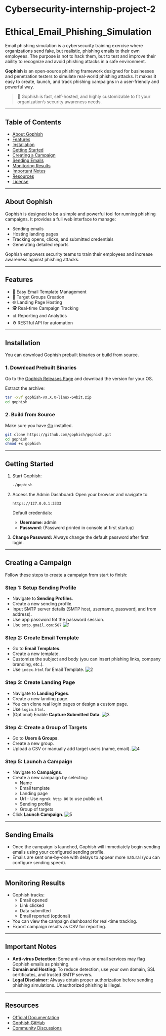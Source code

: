 # Cybersecurity-internship-project-2
# Ethical_Email_Phishing_Simulation
Email phishing simulation is a cybersecurity training exercise where organizations send fake, but realistic, phishing emails to their own employees. The purpose is not to hack them, but to test and improve their ability to recognize and avoid phishing attacks in a safe environment.

**Gophish** is an open-source phishing framework designed for businesses and penetration testers to simulate real-world phishing attacks. It makes it easy to create, launch, and track phishing campaigns in a user-friendly and powerful way.

> 🚀 Gophish is fast, self-hosted, and highly customizable to fit your organization’s security awareness needs.

---

## Table of Contents

- [About Gophish](#about-gophish)
- [Features](#features)
- [Installation](#installation)
- [Getting Started](#getting-started)
- [Creating a Campaign](#creating-a-campaign)
- [Sending Emails](#sending-emails)
- [Monitoring Results](#monitoring-results)
- [Important Notes](#important-notes)
- [Resources](#resources)
- [License](#license)

---

## About Gophish

Gophish is designed to be a simple and powerful tool for running phishing campaigns. It provides a full web interface to manage:
- Sending emails
- Hosting landing pages
- Tracking opens, clicks, and submitted credentials
- Generating detailed reports

Gophish empowers security teams to train their employees and increase awareness against phishing attacks.

---

## Features

- 📧 Easy Email Template Management
- 🎯 Target Groups Creation
- 🌐 Landing Page Hosting
- 🕵️ Real-time Campaign Tracking
- 📊 Reporting and Analytics
- ⚙️ RESTful API for automation

---

## Installation

You can download Gophish prebuilt binaries or build from source.

### 1. Download Prebuilt Binaries
Go to the [Gophish Releases Page](https://github.com/gophish/gophish/releases) and download the version for your OS.

Extract the archive:
```bash
tar -xvf gophish-vX.X.X-linux-64bit.zip
cd gophish
```

### 2. Build from Source
Make sure you have [Go](https://golang.org/) installed.

```bash
git clone https://github.com/gophish/gophish.git
cd gophish
chmod +x gophish
```

---

## Getting Started

1. Start Gophish:
   ```bash
   ./gophish
   ```
2. Access the Admin Dashboard:
   Open your browser and navigate to:
   ```
   https://127.0.0.1:3333
   ```
   Default credentials:
   - **Username**: admin
   - **Password**: (Password printed in console at first startup)

3. **Change Password:** Always change the default password after first login.

---

## Creating a Campaign

Follow these steps to create a campaign from start to finish:

### Step 1: Setup Sending Profile
- Navigate to **Sending Profiles**.
- Create a new sending profile.
- Input SMTP server details (SMTP host, username, password, and from address).
- Use app password fot the password session.
- Use `smtp.gmail.com:587`
![1](https://github.com/user-attachments/assets/6dc824c3-576f-4956-927c-8a7f1822e5a5)

### Step 2: Create Email Template
- Go to **Email Templates**.
- Create a new template.
- Customize the subject and body (you can insert phishing links, company branding, etc.).
- Use `index.html` for Email Template.
![2](https://github.com/user-attachments/assets/f65aa51a-8817-476f-a5fc-b2b6cf469950)

### Step 3: Create Landing Page
- Navigate to **Landing Pages**.
- Create a new landing page.
- You can clone real login pages or design a custom page.
- Use `login.html`.
- (Optional) Enable **Capture Submitted Data**.
![3](https://github.com/user-attachments/assets/a8ba62c1-9c4e-4c5e-8b49-2b053856651b)


### Step 4: Create a Group of Targets
- Go to **Users & Groups**.
- Create a new group.
- Upload a CSV or manually add target users (name, email).
![4](https://github.com/user-attachments/assets/1853f79b-1e36-4de6-b83c-936d9b2ccd12)


### Step 5: Launch a Campaign
- Navigate to **Campaigns**.
- Create a new campaign by selecting:
  - Name
  - Email template
  - Landing page
  - Url - Use `ngrok http 80` to use public url.
  - Sending profile
  - Group of targets
- Click **Launch Campaign**.
![5](https://github.com/user-attachments/assets/2664e294-2198-4761-b202-3722d53e0529)

---

## Sending Emails

- Once the campaign is launched, Gophish will immediately begin sending emails using your configured sending profile.
- Emails are sent one-by-one with delays to appear more natural (you can configure sending speed).

---

## Monitoring Results

- Gophish tracks:
  - Email opened
  - Link clicked
  - Data submitted
  - Email reported (optional)
- You can view the campaign dashboard for real-time tracking.
- Export campaign results as CSV for reporting.

---

## Important Notes

- **Anti-virus Detection:** Some anti-virus or email services may flag Gophish emails as phishing.
- **Domain and Hosting:** To reduce detection, use your own domain, SSL certificates, and trusted SMTP servers.
- **Legal Disclaimer:** Always obtain proper authorization before sending phishing simulations. Unauthorized phishing is illegal.

---

## Resources

- [Official Documentation](https://docs.getgophish.com/)
- [Gophish GitHub](https://github.com/gophish/gophish)
- [Community Discussions](https://github.com/gophish/gophish/discussions)
